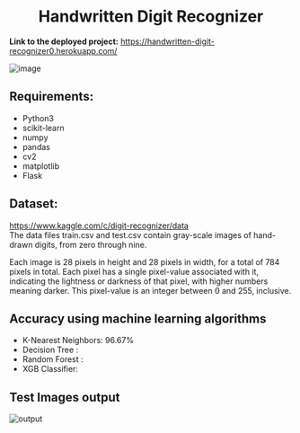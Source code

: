 <h1 align="center">Handwritten Digit Recognizer</h1>


<strong>Link to the deployed project:</strong>
https://handwritten-digit-recognizer0.herokuapp.com/

![image](https://user-images.githubusercontent.com/43450375/148152402-59aeb861-ddc9-4228-96f5-8ef9a0607455.png)




## Requirements:
* Python3
* scikit-learn
* numpy
* pandas
* cv2
* matplotlib
* Flask

## Dataset: 
https://www.kaggle.com/c/digit-recognizer/data <br>
The data files train.csv and test.csv contain gray-scale images of hand-drawn digits, from zero through nine.

Each image is 28 pixels in height and 28 pixels in width, for a total of 784 pixels in total. Each pixel has a single pixel-value associated with it, indicating the lightness or darkness of that pixel, with higher numbers meaning darker. This pixel-value is an integer between 0 and 255, inclusive.


## Accuracy using machine learning algorithms
* K-Nearest Neighbors: 96.67%
* Decision Tree : 
* Random Forest : 
* XGB Classifier: 


## Test Images output

![output](https://user-images.githubusercontent.com/43450375/148153970-9a3dcb8c-0b51-4a89-b965-97c39daa7008.png)
